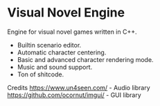 # Visual Novel Engine
Engine for visual novel games written in C++.

- Builtin scenario editor.
- Automatic character centering.
- Basic and advanced character rendering mode.
- Music and sound support.
- Ton of shitcode.

Credits
https://www.un4seen.com/ - Audio library
https://github.com/ocornut/imgui/ - GUI library
